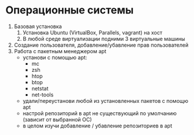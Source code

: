# Операционные системы 
1. Базовая установка
   1. Установка Ubuntu (VirtualBox, Parallels, vagrant) на хост
   2. В любой среде виртуализации подними 3 виртуальные машины
2. Создание пользователя, добавление/убавление прав пользователей 
3. Работа с пакетным менеджером apt 
   - установи с помощью apt:
      - mc 
      - zsh 
      - htop 
      - btop 
      - netstat 
      - net-tools
   - удали/переустанови любой из установленных пакетов с помощю apt 
   - настрой репозиторий в apt не существующий по умолчанию (зависит от выбранной ОС) 
   - в целом изучи добавление / убавление репозиториев в apt